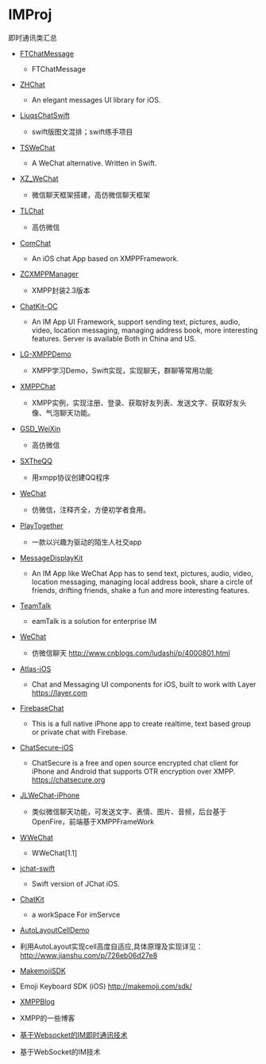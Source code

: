 # IMProj
即时通讯类汇总

- [FTChatMessage](https://github.com/liufengting/FTChatMessage)
  * FTChatMessage

- [ZHChat](https://github.com/zhuozhuo/ZHChat)
  * An elegant messages UI library for iOS.

- [LiuqsChatSwift](https://github.com/LMMIsGood/LiuqsChatSwift)
  * swift版图文混排；swift练手项目

- [TSWeChat](https://github.com/hilen/TSWeChat)
  * A WeChat alternative. Written in Swift.
  
- [XZ_WeChat](https://github.com/corderguo/XZ_WeChat)
  * 微信聊天框架搭建，高仿微信聊天框架
  
- [TLChat](https://github.com/tbl00c/TLChat)
  * 高仿微信
  
- [ComChat](https://github.com/SummonY/ComChat)
  * An iOS chat App based on XMPPFramework.
  
- [ZCXMPPManager](https://github.com/149393437/ZCXMPPManager)
  * XMPP封装2.3版本
  
- [ChatKit-OC](https://github.com/leancloud/ChatKit-OC)
  * An IM App UI Framework, support sending text, pictures, audio, video, location messaging, managing address book, more interesting features. Server is available Both in China and US.
  
- [LG-XMPPDemo](https://github.com/Jamie-Ling-iOS/LG-XMPPDemo)
  * XMPP学习Demo，Swift实现，实现聊天，群聊等常用功能
  
- [XMPPChat](https://github.com/cnbin/XMPPChat)
  * XMPP实例，实现注册、登录、获取好友列表、发送文字、获取好友头像、气泡聊天功能。
  
- [GSD_WeiXin](https://github.com/gsdios/GSD_WeiXin)
  * 高仿微信
  
- [SXTheQQ](https://github.com/dsxNiubility/SXTheQQ)
  * 用xmpp协议创建QQ程序
  
- [WeChat](https://github.com/Seanwong933/WeChat)
  * 仿微信，注释齐全，方便初学者食用。
  
- [PlayTogether](https://github.com/Chenantao/PlayTogether)
  * 一款以兴趣为驱动的陌生人社交app
  
- [MessageDisplayKit](https://github.com/xhzengAIB/MessageDisplayKit)
  * An IM App like WeChat App has to send text, pictures, audio, video, location messaging, managing local address book, share a circle of friends, drifting friends, shake a fun and more interesting features.
  
- [TeamTalk](https://github.com/mogujie/TeamTalk)
  * eamTalk is a solution for enterprise IM
  
- [WeChat](https://github.com/lizelu/WeChat)
  * 仿微信聊天 http://www.cnblogs.com/ludashi/p/4000801.html
  
- [Atlas-iOS](https://github.com/layerhq/Atlas-iOS)
  * Chat and Messaging UI components for iOS, built to work with Layer https://layer.com
  
- [FirebaseChat](https://github.com/relatedcode/FirebaseChat)
  * This is a full native iPhone app to create realtime, text based group or private chat with Firebase.
  
- [ChatSecure-iOS](https://github.com/ChatSecure/ChatSecure-iOS)
  * ChatSecure is a free and open source encrypted chat client for iPhone and Android that supports OTR encryption over XMPP. https://chatsecure.org
  
- [JLWeChat-iPhone](https://github.com/jimneylee/JLWeChat-iPhone)
  * 类似微信聊天功能，可发送文字、表情、图片、音频，后台基于OpenFire，前端基于XMPPFrameWork
  
- [WWeChat](https://github.com/Wzxhaha/WWeChat)
  * WWeChat[1.1] 
  
- [jchat-swift](https://github.com/jpush/jchat-swift)
  * Swift version of JChat iOS.
  
- [ChatKit](https://github.com/dormitory219/ChatKit)
  * a workSpace For imServce
  
- [AutoLayoutCellDemo](https://github.com/rasping/AutoLayoutCellDemo)
 * 利用AutoLayout实现cell高度自适应,具体原理及实现详见：http://www.jianshu.com/p/726eb06d27e8
  
  
- [MakemojiSDK](https://github.com/makemoji/MakemojiSDK)
 * Emoji Keyboard SDK (iOS) http://makemoji.com/sdk/
 
- [XMPPBlog](https://github.com/winterSleep/XMPPBlog)
 * XMPP的一些博客
- [基于Websocket的IM即时通讯技术](https://github.com/ChenYilong/iOSBlog/tree/master/Tips/基于Websocket的IM即时通讯技术)
* 基于WebSocket的IM技术 
